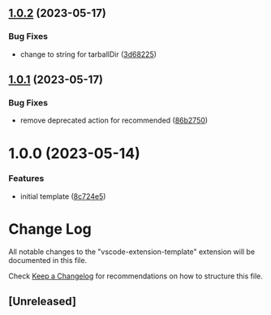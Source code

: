 ## [1.0.2](https://github.com/clarkio/vscode-extension-template/compare/v1.0.1...v1.0.2) (2023-05-17)


### Bug Fixes

* change to string for tarballDir ([3d68225](https://github.com/clarkio/vscode-extension-template/commit/3d682256f7c362cfc64a4894e61506323411d2a9))

## [1.0.1](https://github.com/clarkio/vscode-extension-template/compare/v1.0.0...v1.0.1) (2023-05-17)


### Bug Fixes

* remove deprecated action for recommended ([86b2750](https://github.com/clarkio/vscode-extension-template/commit/86b275015bdfe6052975e22898a6c29636eb7576))

# 1.0.0 (2023-05-14)


### Features

* initial template ([8c724e5](https://github.com/clarkio/vscode-extension-template/commit/8c724e53fd67ceb4700b3f2c78b4cd2a2e43b5bd))

# Change Log

All notable changes to the "vscode-extension-template" extension will be documented in this file.

Check [Keep a Changelog](http://keepachangelog.com/) for recommendations on how to structure this file.

## [Unreleased]
